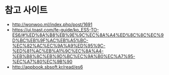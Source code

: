 # 참고 사이트
* http://wonwoo.ml/index.php/post/1691
* https://ui.toast.com/fe-guide/ko_ES5-TO-ES6/#%ED%8A%B8%EB%9E%9C%EC%8A%A4%ED%8C%8C%EC%9D%BC%EB%9F%AC%EB%A5%BC-%EC%82%AC%EC%9A%A9%ED%95%9C-%ED%81%AC%EB%A1%9C%EC%8A%A4-%EB%B8%8C%EB%9D%BC%EC%9A%B0%EC%A7%95-%EC%A7%80%EC%9B%90
* http://appbook.sbsoft.kr/read/es6
